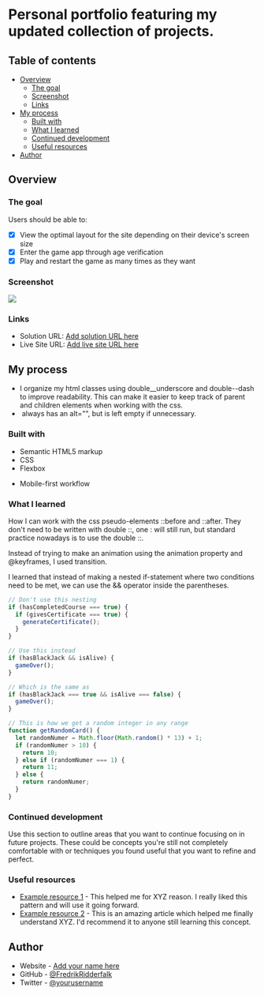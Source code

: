 # Personal portfolio featuring my updated collection of projects.

## Table of contents

- [Overview](#overview)
  - [The goal](#the-goal)
  - [Screenshot](#screenshot)
  - [Links](#links)
- [My process](#my-process)
  - [Built with](#built-with)
  - [What I learned](#what-i-learned)
  - [Continued development](#continued-development)
  - [Useful resources](#useful-resources)
- [Author](#author)
<!-- - [Acknowledgments](#acknowledgments) -->

## Overview

### The goal

Users should be able to:

- [x] View the optimal layout for the site depending on their device's screen size
- [x] Enter the game app through age verification
- [x] Play and restart the game as many times as they want
<!-- - Choose between a green, red, or black table. -->

### Screenshot

![](./screenshot.jpg)

### Links

- Solution URL: [Add solution URL here](https://your-solution-url.com)
- Live Site URL: [Add live site URL here](https://your-live-site-url.com)

## My process

- I organize my html classes using double\_\_underscore and double--dash to improve readability. This can make it easier to keep track of parent and children elements when working with the css.
- <img> always has an alt="", but is left empty if unnecessary.

### Built with

- Semantic HTML5 markup
- CSS
- Flexbox
<!-- - CSS Grid -->
- Mobile-first workflow
    <!-- - [React](https://reactjs.org/) - JS library -->
    <!-- - [Next.js](https://nextjs.org/) - React framework -->
  <!-- - [Styled Components](https://styled-components.com/) - For styles -->

### What I learned

How I can work with the css pseudo-elements ::before and ::after. They don't need to be written with double ::, one : will still run, but standard practice nowadays is to use the double ::.

<!-- - How to work with if/else statements.
- How to work with for-loops.
- Practiced working with logical operators. -->

Instead of trying to make an animation using the animation property and @keyframes, I used transition.

<!-- ```html
<h1>Some HTML code I'm proud of</h1>
```

```css
.proud-of-this-css {
  color: papayawhip;
}
``` -->

I learned that instead of making a nested if-statement where two conditions need to be met, we can use the && operator inside the parentheses.

```js
// Don't use this nesting
if (hasCompletedCourse === true) {
  if (givesCertificate === true) {
    generateCertificate();
  }
}

// Use this instead
if (hasBlackJack && isAlive) {
  gameOver();
}

// Which is the same as
if (hasBlackJack === true && isAlive === false) {
  gameOver();
}

// This is how we get a random integer in any range
function getRandomCard() {
  let randomNumer = Math.floor(Math.random() * 13) + 1;
  if (randomNumer > 10) {
    return 10;
  } else if (randomNumer === 1) {
    return 11;
  } else {
    return randomNumer;
  }
}
```

<!-- If you want more help with writing markdown, we'd recommend checking out [The Markdown Guide](https://www.markdownguide.org/) to learn more. -->

### Continued development

Use this section to outline areas that you want to continue focusing on in future projects. These could be concepts you're still not completely comfortable with or techniques you found useful that you want to refine and perfect.

### Useful resources

- [Example resource 1](https://www.example.com) - This helped me for XYZ reason. I really liked this pattern and will use it going forward.
- [Example resource 2](https://www.example.com) - This is an amazing article which helped me finally understand XYZ. I'd recommend it to anyone still learning this concept.

## Author

- Website - [Add your name here](https://www.your-site.com)
- GitHub - [@FredrikRidderfalk](https://www.frontendmentor.io/profile/yourusername)
- Twitter - [@yourusername](https://www.twitter.com/yourusername)

<!-- ## Acknowledgments

This is where you can give a hat tip to anyone who helped you out on this project. Perhaps you worked in a team or got some inspiration from someone else's solution. This is the perfect place to give them some credit.

**Note: Delete this note and edit this section's content as necessary. If you completed this challenge by yourself, feel free to delete this section entirely.** -->
